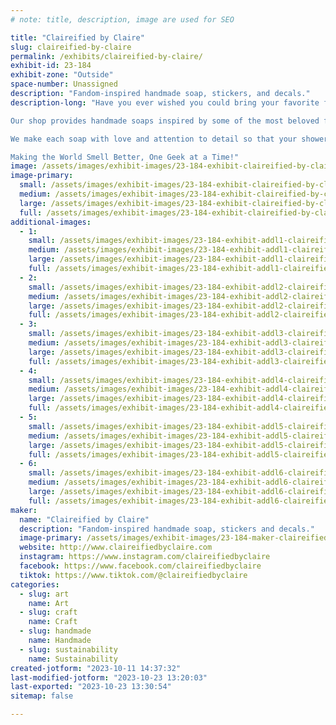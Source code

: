 ```yaml
---
# note: title, description, image are used for SEO

title: "Claireified by Claire"
slug: claireified-by-claire
permalink: /exhibits/claireified-by-claire/
exhibit-id: 23-184
exhibit-zone: "Outside"
space-number: Unassigned
description: "Fandom-inspired handmade soap, stickers, and decals."
description-long: "Have you ever wished you could bring your favorite fandom into the shower with you? Well, now you can!

Our shop provides handmade soaps inspired by some of the most beloved fandoms like Marvel, Star Wars, Disney, Supernatural, Dream SMP, Anime, Harry Potter, Avatar the Last Air Bender, and more.

We make each soap with love and attention to detail so that your shower can be filled with fan-favorite scents and characters. Get ready to take your fandom experience to the next level!

Making the World Smell Better, One Geek at a Time!"
image: /assets/images/exhibit-images/23-184-exhibit-claireified-by-claire-2023-07-22-08-37-20-large.jpg
image-primary: 
  small: /assets/images/exhibit-images/23-184-exhibit-claireified-by-claire-2023-07-22-08-37-20-small.jpg
  medium: /assets/images/exhibit-images/23-184-exhibit-claireified-by-claire-2023-07-22-08-37-20-medium.jpg
  large: /assets/images/exhibit-images/23-184-exhibit-claireified-by-claire-2023-07-22-08-37-20-large.jpg
  full: /assets/images/exhibit-images/23-184-exhibit-claireified-by-claire-2023-07-22-08-37-20-full.jpg
additional-images: 
  - 1:
    small: /assets/images/exhibit-images/23-184-exhibit-addl1-claireified-by-claire-2023-01-20-15-06-54-small.jpg
    medium: /assets/images/exhibit-images/23-184-exhibit-addl1-claireified-by-claire-2023-01-20-15-06-54-medium.jpg
    large: /assets/images/exhibit-images/23-184-exhibit-addl1-claireified-by-claire-2023-01-20-15-06-54-large.jpg
    full: /assets/images/exhibit-images/23-184-exhibit-addl1-claireified-by-claire-2023-01-20-15-06-54-full.jpg
  - 2:
    small: /assets/images/exhibit-images/23-184-exhibit-addl2-claireified-by-claire-2023-04-21-10-10-52-small.jpg
    medium: /assets/images/exhibit-images/23-184-exhibit-addl2-claireified-by-claire-2023-04-21-10-10-52-medium.jpg
    large: /assets/images/exhibit-images/23-184-exhibit-addl2-claireified-by-claire-2023-04-21-10-10-52-large.jpg
    full: /assets/images/exhibit-images/23-184-exhibit-addl2-claireified-by-claire-2023-04-21-10-10-52-full.jpg
  - 3:
    small: /assets/images/exhibit-images/23-184-exhibit-addl3-claireified-by-claire-2023-05-25-14-10-54-small.jpg
    medium: /assets/images/exhibit-images/23-184-exhibit-addl3-claireified-by-claire-2023-05-25-14-10-54-medium.jpg
    large: /assets/images/exhibit-images/23-184-exhibit-addl3-claireified-by-claire-2023-05-25-14-10-54-large.jpg
    full: /assets/images/exhibit-images/23-184-exhibit-addl3-claireified-by-claire-2023-05-25-14-10-54-full.jpg
  - 4:
    small: /assets/images/exhibit-images/23-184-exhibit-addl4-claireified-by-claire-2023-06-10-08-22-18-1-small.jpg
    medium: /assets/images/exhibit-images/23-184-exhibit-addl4-claireified-by-claire-2023-06-10-08-22-18-1-medium.jpg
    large: /assets/images/exhibit-images/23-184-exhibit-addl4-claireified-by-claire-2023-06-10-08-22-18-1-large.jpg
    full: /assets/images/exhibit-images/23-184-exhibit-addl4-claireified-by-claire-2023-06-10-08-22-18-1-full.jpg
  - 5:
    small: /assets/images/exhibit-images/23-184-exhibit-addl5-claireified-by-claire-2023-08-13-08-39-04-small.jpg
    medium: /assets/images/exhibit-images/23-184-exhibit-addl5-claireified-by-claire-2023-08-13-08-39-04-medium.jpg
    large: /assets/images/exhibit-images/23-184-exhibit-addl5-claireified-by-claire-2023-08-13-08-39-04-large.jpg
    full: /assets/images/exhibit-images/23-184-exhibit-addl5-claireified-by-claire-2023-08-13-08-39-04-full.jpg
  - 6:
    small: /assets/images/exhibit-images/23-184-exhibit-addl6-claireified-by-claire-2023-08-19-09-28-55-small.jpg
    medium: /assets/images/exhibit-images/23-184-exhibit-addl6-claireified-by-claire-2023-08-19-09-28-55-medium.jpg
    large: /assets/images/exhibit-images/23-184-exhibit-addl6-claireified-by-claire-2023-08-19-09-28-55-large.jpg
    full: /assets/images/exhibit-images/23-184-exhibit-addl6-claireified-by-claire-2023-08-19-09-28-55-full.jpg
maker: 
  name: "Claireified by Claire"
  description: "Fandom-inspired handmade soap, stickers and decals."
  image-primary: /assets/images/exhibit-images/23-184-maker-claireified-by-claire-claire-portrait-md-medium.png
  website: http://www.claireifiedbyclaire.com
  instagram: https://www.instagram.com/claireifiedbyclaire
  facebook: https://www.facebook.com/claireifiedbyclaire
  tiktok: https://www.tiktok.com/@claireifiedbyclaire
categories: 
  - slug: art
    name: Art
  - slug: craft
    name: Craft
  - slug: handmade
    name: Handmade
  - slug: sustainability
    name: Sustainability
created-jotform: "2023-10-11 14:37:32"
last-modified-jotform: "2023-10-23 13:20:03"
last-exported: "2023-10-23 13:30:54"
sitemap: false

---
```

